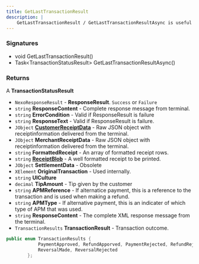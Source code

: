 ```yaml
---
title: GetLastTransactionResult
description: |
    GetLastTransactionResult / GetLastTransactionResultAsync is useful if the original payment or refund response is lost
---
```

### Signatures

*   void GetLastTransactionResult()
*   Task\<TransactionStatusResult\> GetLastTransactionResultAsync()

### Returns

A **TransactionStatusResult**

*   `NexoResponseResult` - **ResponseResult**. `Success` or `Failure`
*   `string` **ResponseContent** - Complete response message from terminal.
*   `string` **ErrorCondition** - Valid if ResponseResult is failure
*   `string` **ResponseText** - Valid if ResponseResult is failure.
*   `JObject` [**CustomerReceiptData**][samplecustomerreceiptdata] - Raw JSON object with receiptinformation delivered from the terminal.
*   `JObject` **MerchantReceiptData** - Raw JSON object with receiptinformation delivered from the terminal.
*   `string` **FormattedReceipt** - An array of formatted receipt rows.
*   `string` [**ReceiptBlob**][samplereceiptblob] - A well formatted receipt to be printed.
*   `JObject` **SettlementData** - Obsolete
*   `XElement` **OriginalTransaction** - Used internally.
*   `string` **UICulture**
*   `decimal` **TipAmount** - Tip given by the customer
*   `string` **APMReference** - If alternatice payment, this is a reference to the transaction and is used when making a refund.
*   `string` **APMType** - If alternative payment, this is an indicater of which type of APM that was used.
*   `string` **ResponseContent** - The complete XML response message from the terminal.
*   `TransactionResults` **TransactionResult** - Transaction outcome.

```c#
public enum TransactionResults { 
            PaymentApproved, RefundApporved, PaymentRejected, RefundRejected, 
            ReversalMade, ReversalRejected 
        };
```

[samplecustomerreceiptdata]: ./paymentasync/#customerreceiptdata---json-object
[samplereceiptblob]: ./paymentasync/#receiptblob---fast-forward-to-well-formatted-receipt-information
